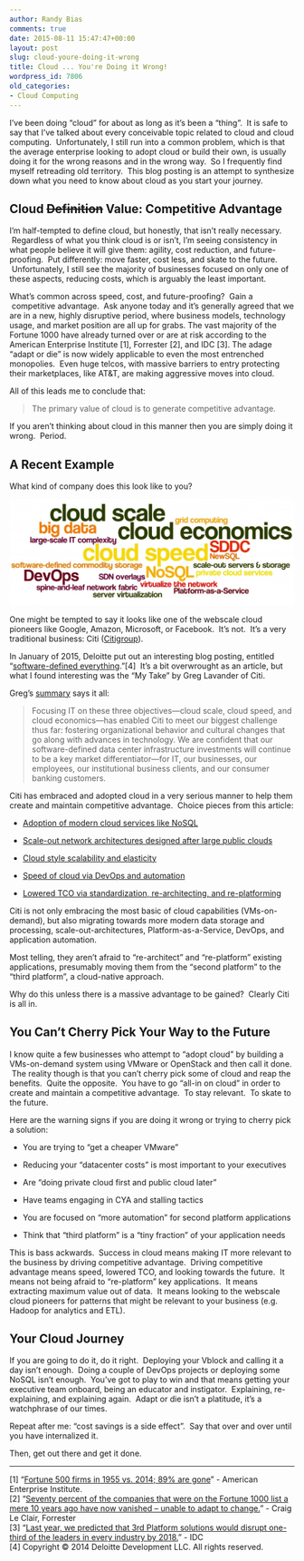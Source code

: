 ```yaml
---
author: Randy Bias
comments: true
date: 2015-08-11 15:47:47+00:00
layout: post
slug: cloud-youre-doing-it-wrong
title: Cloud ... You're Doing it Wrong!
wordpress_id: 7806
old_categories:
- Cloud Computing
---
```





I’ve been doing “cloud” for about as long as it’s been a “thing”.  It is safe to say that I’ve talked about every conceivable topic related to cloud and cloud computing.  Unfortunately, I still run into a common problem, which is that the average enterprise looking to adopt cloud or build their own, is usually doing it for the wrong reasons and in the wrong way.  So I frequently find myself retreading old territory.  This blog posting is an attempt to synthesize down what you need to know about cloud as you start your journey.




## Cloud <del>Definition</del> Value: Competitive Advantage




I’m half-tempted to define cloud, but honestly, that isn’t really necessary.  Regardless of what you think cloud is or isn’t, I’m seeing consistency in what people believe it will give them: agility, cost reduction, and future-proofing.  Put differently: move faster, cost less, and skate to the future.  Unfortunately, I still see the majority of businesses focused on only one of these aspects, reducing costs, which is arguably the least important.




What’s common across speed, cost, and future-proofing?  Gain a  competitive advantage.  Ask anyone today and it’s generally agreed that we are in a new, highly disruptive period, where business models, technology usage, and market position are all up for grabs. The vast majority of the Fortune 1000 have already turned over or are at risk according to the American Enterprise Institute [1], Forrester [2], and IDC [3]. The adage “adapt or die” is now widely applicable to even the most entrenched monopolies.  Even huge telcos, with massive barriers to entry protecting their marketplaces, like AT&T, are making aggressive moves into cloud.




All of this leads me to conclude that:






> 
> The primary value of cloud is to generate competitive advantage.
> 





If you aren’t thinking about cloud in this manner then you are simply doing it wrong.  Period.




## A Recent Example




What kind of company does this look like to you?




[![citibank-greg-lavander-wordcloud](/assets/media/2015/08/citibank-greg-lavander-wordcloud-1024x379.jpg)](/assets/media/2015/08/citibank-greg-lavander-wordcloud.jpg)




One might be tempted to say it looks like one of the webscale cloud pioneers like Google, Amazon, Microsoft, or Facebook.  It’s not.  It’s a very traditional business: Citi ([Citigroup](https://en.wikipedia.org/wiki/Citigroup)).




In January of 2015, Deloitte put out an interesting blog posting, entitled “[software-defined everything](http://dupress.com/articles/tech-trends-2015-software-defined-everything/).”[4]  It’s a bit overwrought as an article, but what I found interesting was the “My Take” by Greg Lavander of Citi.




Greg’s [summary](http://pages.citebite.com/p4i5v6q0y7rfu) says it all:






> 
> Focusing IT on these three objectives—cloud scale, cloud speed, and cloud economics—has enabled Citi to meet our biggest challenge thus far: fostering organizational behavior and cultural changes that go along with advances in technology. We are confident that our software-defined data center infrastructure investments will continue to be a key market differentiator—for IT, our businesses, our employees, our institutional business clients, and our consumer banking customers.
> 





Citi has embraced and adopted cloud in a very serious manner to help them create and maintain competitive advantage.  Choice pieces from this article:





	
  * [Adoption of modern cloud services like NoSQL](http://pages.citebite.com/f4r5g6o0t5rbj)

	
  * [Scale-out network architectures designed after large public clouds](http://pages.citebite.com/f4x5r6x0c6cjp)

	
  * [Cloud style scalability and elasticity](http://pages.citebite.com/u4l5c6l0q2hyj)

	
  * [Speed of cloud via DevOps and automation](http://pages.citebite.com/c4f5t6m0n3efm)

	
  * [Lowered TCO via standardization, re-architecting, and re-platforming](http://pages.citebite.com/b4e5r6s0u4igt)




Citi is not only embracing the most basic of cloud capabilities (VMs-on-demand), but also migrating towards more modern data storage and processing, scale-out-architectures, Platform-as-a-Service, DevOps, and application automation.




Most telling, they aren’t afraid to “re-architect” and “re-platform” existing applications, presumably moving them from the “second platform” to the “third platform”, a cloud-native approach.




Why do this unless there is a massive advantage to be gained?  Clearly Citi is all in.




## You Can’t Cherry Pick Your Way to the Future




I know quite a few businesses who attempt to “adopt cloud” by building a VMs-on-demand system using VMware or OpenStack and then call it done.  The reality though is that you can’t cherry pick some of cloud and reap the benefits.  Quite the opposite.  You have to go “all-in on cloud” in order to create and maintain a competitive advantage.  To stay relevant.  To skate to the future.




Here are the warning signs if you are doing it wrong or trying to cherry pick a solution:





	
  * You are trying to “get a cheaper VMware”

	
  * Reducing your “datacenter costs” is most important to your executives

	
  * Are “doing private cloud first and public cloud later”

	
  * Have teams engaging in CYA and stalling tactics

	
  * You are focused on “more automation” for second platform applications

	
  * Think that “third platform” is a “tiny fraction” of your application needs




This is bass ackwards.  Success in cloud means making IT more relevant to the business by driving competitive advantage.  Driving competitive advantage means speed, lowered TCO, and looking towards the future.  It means not being afraid to “re-platform” key applications.  It means extracting maximum value out of data.  It means looking to the webscale cloud pioneers for patterns that might be relevant to your business (e.g. Hadoop for analytics and ETL).




## Your Cloud Journey




If you are going to do it, do it right.  Deploying your Vblock and calling it a day isn’t enough.  Doing a couple of DevOps projects or deploying some NoSQL isn’t enough.  You’ve got to play to win and that means getting your executive team onboard, being an educator and instigator.  Explaining, re-explaining, and explaining again.  Adapt or die isn’t a platitude, it’s a watchphrase of our times.




Repeat after me: “cost savings is a side effect”.  Say that over and over until you have internalized it.




Then, get out there and get it done.




* * *




[1] “[Fortune 500 firms in 1955 vs. 2014; 89% are gone](http://www.aei.org/publication/fortune-500-firms-in-1955-vs-2014-89-are-gone-and-were-all-better-off-because-of-that-dynamic-creative-destruction/)” - American Enterprise Institute.  
[2] “[Seventy percent of the companies that were on the Fortune 1000 list a mere 10 years ago have now vanished – unable to adapt to change.](http://blogs.forrester.com/craig_le_clair/13-09-09-make_business_agility_a_key_corporate_attribute_it_could_be_what_saves_you)” - Craig Le Clair, Forrester  
[3] “[Last year, we predicted that 3rd Platform solutions would disrupt one-third of the leaders in every industry by 2018.](http://www.sap.com/bin/sapcom/en_us/downloadasset.2014-12-dec-19-22.idc-predictions-2015-accelerating-innovation--and-growth--on-the-3rd-platform-pdf.bypassReg.html)” - IDC  
[4] Copyright © 2014 Deloitte Development LLC. All rights reserved.



